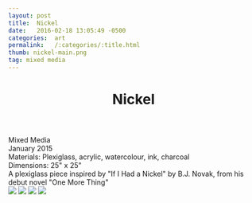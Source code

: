 ```yaml
---
layout: post
title:  Nickel
date:   2016-02-18 13:05:49 -0500
categories:  art
permalink:   /:categories/:title.html
thumb: nickel-main.png
tag: mixed media
---
```


<div class="description">
	<header class="post-header">
    <h1 class="post-title" itemprop="name headline">Nickel</h1>
  </header>
	<div class="details">
		Mixed Media
		<br>
		January 2015
		<br>
		Materials: Plexiglass, acrylic, watercolour, ink, charcoal
		<br>
		Dimensions: 25" x 25"
		<br>
	</div>
A plexiglass piece inspired by "If I Had a Nickel" by B.J. Novak, from his debut novel "One More Thing"


</div>
<div class="images">
	<img src="http://orig13.deviantart.net/ff79/f/2016/081/f/f/cover_by_eexie-d9w2s8k.jpg">
	<img src="http://orig13.deviantart.net/5ed3/f/2015/015/3/0/n2_by_eexie-d8e1ixa.jpg">
	<img src="http://orig07.deviantart.net/bef7/f/2015/015/0/6/n1_by_eexie-d8e1iy5.jpg">
	<img src="http://orig03.deviantart.net/a8e3/f/2015/015/d/b/n3_by_eexie-d8e1kac.jpg">
</div>

<!-- {% highlight ruby %}
def print_hi(name)
  puts "Hi, #{name}"
end
print_hi('Tom')
#=> prints 'Hi, Tom' to STDOUT.
{% endhighlight %} -->

